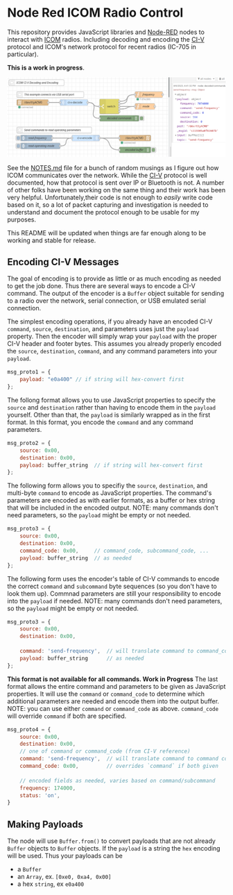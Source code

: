 # Node Red ICOM Radio Control

This repository provides JavaScript libraries and [Node-RED](https://nodered.org/) nodes to interact with [ICOM](https://www.icomamerica.com/) radios. Including decoding and encoding the [CI-V](https://www.icomjapan.com/support/manual/3064/) protocol and ICOM's network protocol for recent radios (IC-705 in particular).

**This is a work in progress**.

![Serial Encoding/Decoding](serial-connected-nodes.png)

See the [NOTES.md](NOTES.md) file for a bunch of random musings as I figure out how ICOM communicates over the network. While the [CI-V](https://www.icomjapan.com/support/manual/3064/) protocol is well documented, how that protocol is sent over IP or Bluetooth is not. A number of other folks have been working on the same thing and their work has been very helpful. Unfortunately,their code is not enough to *easily* write code based on it, so a lot of packet capturing and investigation is needed to understand and document the protocol enough to be usable for my purposes.

This README will be updated when things are far enough along to be working and stable for release.

## Encoding CI-V Messages

The goal of encoding is to provide as little or as much encoding as needed to
get the job done. Thus there are several ways to encode a CI-V command. The
output of the encoder is a `Buffer` object suitable for sending to a radio
over the network, serial connection, or USB emulated serial connection.

The simplest encoding operations, if you already have an encoded CI-V `command`,
`source`, `destination`, and parameters uses just the `payload` property.
Then the encoder will simply wrap your `payload` with the proper CI-V header
and footer bytes. This assumes you already properly encoded the `source`,
`destination`, `command`, and any command parameters into your `payload`.

```javascript
msg_proto1 = {
    payload: "e0a400" // if string will hex-convert first
};
```

The follong format allows you to use JavaScript properties to specify the
`source` and `destination` rather than having to encode them in the
`payload` yourself. Other than that, the `payload` is similarly wrapped 
as in the first format. In this format, you encode the `command` and any
command parameters.

```javascript
msg_proto2 = {
    source: 0x00,
    destination: 0x00,
    payload: buffer_string  // if string will hex-convert first
};
```

The following form allows you to specifiy the `source`, `destination`,
and multi-byte `command` to encode as JavaScript properties. The command's
parameters are encoded as with earlier formats, as a buffer or hex string
that will be included in the encoded output. NOTE: many commands don't need parameters, so the `payload` might be empty or not needed.

```javascript
msg_proto3 = {
    source: 0x00,
    destination: 0x00,
    command_code: 0x00,     // command_code, subcommand_code, ...
    payload: buffer_string  // as needed
};
```

The following form uses the encoder's table of CI-V commands to encode the
correct `command` and `subcommand` byte sequences (so you don't have to look
them up). Commnad parameters are still your responsibility to encode into
the `payload` if needed. NOTE: many commands don't need parameters, so the
`payload` might be empty or not needed.

```javascript
msg_proto3 = {
    source: 0x00,
    destination: 0x00,

    command: 'send-frequency',  // will translate command to command_code
    payload: buffer_string      // as needed
};
```

**This format is not available for all commands. Work in Progress**
The last format allows the entire command and parameters to be given as
JavaScript properties. It will use the `command` or `command_code` to determine
which additional parameters are needed and encode them into the output buffer.
NOTE: you can use either `command` or `command_code` as above. `command_code`
will override `command` if both are specified.

```javascript
msg_proto4 = {
    source: 0x00,
    destination: 0x00,
    // one of command or command_code (from CI-V reference)
    command: 'send-frequency',  // will translate command to command code
    command_code: 0x00,         // overrides `command` if both given

    // encoded fields as needed, varies based on command/subcommand
    frequency: 174000,
    status: 'on',
}
```

## Making Payloads

The node will use `Buffer.from()` to convert payloads that are not already
`Buffer` objects to `Buffer` objects. If the `payload` is a string the `hex`
encoding will be used. Thus your payloads can be

* a `Buffer`
* an `Array`, ex. `[0xe0, 0xa4, 0x00]`
* a hex `string`, ex `e0a400`
